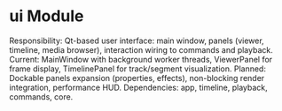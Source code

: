 # ui Module
Responsibility: Qt-based user interface: main window, panels (viewer, timeline, media browser), interaction wiring to commands and playback.
Current: MainWindow with background worker threads, ViewerPanel for frame display, TimelinePanel for track/segment visualization.
Planned: Dockable panels expansion (properties, effects), non-blocking render integration, performance HUD.
Dependencies: app, timeline, playback, commands, core.
